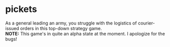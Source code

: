 # pickets

As a general leading an army, you struggle with the logistics of courier-issued orders in this top-down strategy game.  
**NOTE:** This game's in quite an alpha state at the moment. I apologize for the bugs!
